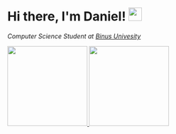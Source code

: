 # Hi there, I'm Daniel! <img src="https://raw.githubusercontent.com/MartinHeinz/MartinHeinz/master/wave.gif" width="30px" style="max-width:100%;">

*Computer Science Student at <a href="https://binus.ac.id/">Binus Univesity*
 
<!-- [![Daniel's GitHub stats](https://github-readme-stats.vercel.app/api?username=dzniel&show_icons=true&theme=buefy&count_private=true)](https://github.com/anuraghazra/github-readme-stats)
[![Top Langs](https://github-readme-stats.vercel.app/api/top-langs/?username=dzniel&layout=compact&theme=buefy)](https://github.com/anuraghazra/github-readme-stats) -->
 
<a href="https://github.com/dzniel">
  <img height="180em" src="https://github-readme-stats.vercel.app/api?username=dzniel&theme=buefy&show_icons=true" />
  <img height="180em" src="https://github-readme-stats.vercel.app/api/top-langs/?username=dzniel&theme=buefy&layout=compact" />
</a>
            
            
<!--
**dzniel/dzniel** is a ✨ _special_ ✨ repository because its `README.md` (this file) appears on your GitHub profile.

Here are some ideas to get you started:

- 🔭 I’m currently working on ...
- 🌱 I’m currently learning ...
- 👯 I’m looking to collaborate on ...
- 🤔 I’m looking for help with ...
- 💬 Ask me about ...
- 📫 How to reach me: ...
- 😄 Pronouns: ...
- ⚡ Fun fact: ...
-->
